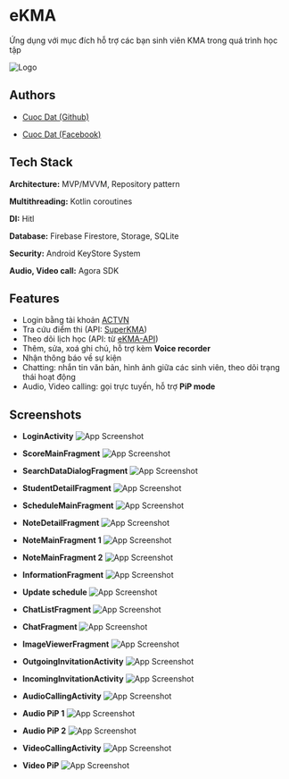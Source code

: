 
# eKMA

 Ứng dụng với mục đích hỗ trợ các bạn sinh viên
KMA trong quá trình học tập


![Logo](https://github.com/cuocdart18/eKMA/blob/develop/Screenshots/play_store_512.png?raw=true)
## Authors

- [Cuoc Dat (Github)](https://github.com/cuocdart18)

- [Cuoc Dat (Facebook)](https://www.facebook.com/cuocdart)
## Tech Stack

**Architecture:** MVP/MVVM, Repository pattern

**Multithreading:** Kotlin coroutines

**DI:** Hitl

**Database:** Firebase Firestore, Storage, SQLite

**Security:** Android KeyStore System

**Audio, Video call:** Agora SDK
## Features

- Login bằng tài khoản [ACTVN](http://qldt.actvn.edu.vn/CMCSoft.IU.Web.Info/Login.aspx)
- Tra cứu điểm thi (API: [SuperKMA](https://score.superkma.com/))
- Theo dõi lịch học (API: từ [eKMA-API](https://github.com/cuocdart18/eKma-api))
- Thêm, sửa, xoá ghi chú, hỗ trợ kèm **Voice recorder**
- Nhận thông báo về sự kiện
- Chatting: nhắn tin văn bản, hình ảnh giữa các sinh viên, theo dõi trạng thái hoạt động
- Audio, Video calling: gọi trực tuyến, hỗ trợ **PiP mode**
## Screenshots

- **LoginActivity**
![App Screenshot](https://github.com/cuocdart18/eKMA/blob/develop/Screenshots/LoginActivity.png?raw=true)

- **ScoreMainFragment**
![App Screenshot](https://github.com/cuocdart18/eKMA/blob/develop/Screenshots/ScoreMainFragment.png?raw=true)

- **SearchDataDialogFragment**
![App Screenshot](https://github.com/cuocdart18/eKMA/blob/develop/Screenshots/SearchDataDialogFragment.png?raw=true)

- **StudentDetailFragment**
![App Screenshot](https://github.com/cuocdart18/eKMA/blob/develop/Screenshots/StudentDetailFragment.png?raw=true)

- **ScheduleMainFragment**
![App Screenshot](https://github.com/cuocdart18/eKMA/blob/develop/Screenshots/ScheduleMainFragment.png?raw=true)

- **NoteDetailFragment**
![App Screenshot](https://github.com/cuocdart18/eKMA/blob/develop/Screenshots/NoteDetailFragment.png?raw=true)

- **NoteMainFragment 1**
![App Screenshot](https://github.com/cuocdart18/eKMA/blob/develop/Screenshots/NoteMainFragment%201.png?raw=true)

- **NoteMainFragment 2**
![App Screenshot](https://github.com/cuocdart18/eKMA/blob/develop/Screenshots/NoteMainFragment%202.png?raw=true)

- **InformationFragment**
![App Screenshot](https://github.com/cuocdart18/eKMA/blob/develop/Screenshots/InformationFragment.png?raw=true)

- **Update schedule**
![App Screenshot](https://github.com/cuocdart18/eKMA/blob/develop/Screenshots/Update%20schedule.png?raw=true)

- **ChatListFragment**
![App Screenshot](https://github.com/cuocdart18/eKMA/blob/develop/Screenshots/ChatListFragment.png?raw=true)

- **ChatFragment**
![App Screenshot](https://github.com/cuocdart18/eKMA/blob/develop/Screenshots/ChatFragment.png?raw=true)

- **ImageViewerFragment**
![App Screenshot](https://github.com/cuocdart18/eKMA/blob/develop/Screenshots/ImageViewerFragment.png?raw=true)

- **OutgoingInvitationActivity**
![App Screenshot](https://github.com/cuocdart18/eKMA/blob/develop/Screenshots/OutgoingInvitationActivity.png?raw=true)

- **IncomingInvitationActivity**
![App Screenshot](https://github.com/cuocdart18/eKMA/blob/develop/Screenshots/IncomingInvitationActivity.png?raw=true)

- **AudioCallingActivity**
![App Screenshot](https://github.com/cuocdart18/eKMA/blob/develop/Screenshots/AudioCallingActivity.png?raw=true)

- **Audio PiP 1**
![App Screenshot](https://github.com/cuocdart18/eKMA/blob/develop/Screenshots/Audio%20PiP%201.png?raw=true)

- **Audio PiP 2**
![App Screenshot](https://github.com/cuocdart18/eKMA/blob/develop/Screenshots/Audio%20PiP%202.png?raw=true)

- **VideoCallingActivity**
![App Screenshot](https://github.com/cuocdart18/eKMA/blob/develop/Screenshots/VideoCallingActivity.png?raw=true)

- **Video PiP**
![App Screenshot](https://github.com/cuocdart18/eKMA/blob/develop/Screenshots/Video%20PiP.png?raw=true)